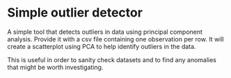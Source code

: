 # Simple outlier detector
A simple tool that detects outliers in data using principal component analysis. Provide it with a csv file containing one observation per row. It will create a scatterplot using PCA to help identify outliers in the data.

This is useful in order to sanity check datasets and to find any anomalies that might be worth investigating.
